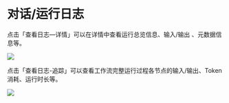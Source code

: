 # 对话/运行日志

点击「查看日志—详情」可以在详情中查看运行总览信息、输入/输出 、元数据信息等。

![](https://assets-docs.dify.ai/dify-enterprise-mintlify/zh_CN/guides/workflow/debug-and-preview/9b88af156ab35bb5b05b00ffc3e84dc7.png)

点击「查看日志-追踪」可以查看工作流完整运行过程各节点的输入/输出、Token 消耗、运行时长等。

![](https://assets-docs.dify.ai/dify-enterprise-mintlify/zh_CN/guides/workflow/debug-and-preview/b1e0a84aabbafd96897d277d787019de.png)
